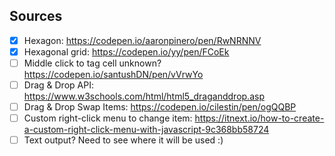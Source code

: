 ## Sources

- [x] Hexagon: <https://codepen.io/aaronpinero/pen/RwNRNNV>
- [x] Hexagonal grid: <https://codepen.io/yy/pen/FCoEk>
- [ ] Middle click to tag cell unknown? <https://codepen.io/santushDN/pen/vVrwYo>
- [ ] Drag & Drop API: <https://www.w3schools.com/html/html5_draganddrop.asp>
- [ ] Drag & Drop Swap Items: <https://codepen.io/cilestin/pen/ogQQBP>
- [ ] Custom right-click menu to change item: <https://itnext.io/how-to-create-a-custom-right-click-menu-with-javascript-9c368bb58724>
- [ ] Text output? Need to see where it will be used :)
